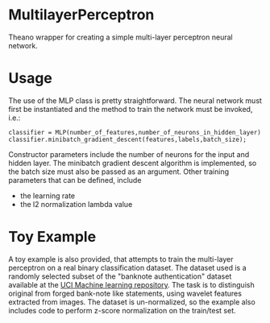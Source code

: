# MultilayerPerceptron
Theano wrapper for creating a simple multi-layer perceptron neural network.

# Usage

The use of the MLP class is pretty straightforward. The neural network must first be instantiated  and the method to train the network must be invoked, i.e.: 

```
classifier = MLP(number_of_features,number_of_neurons_in_hidden_layer)
classifier.minibatch_gradient_descent(features,labels,batch_size);

```
Constructor parameters include the number of neurons for the input and hidden layer. The minibatch gradient descent algorithm is implemented, so the batch size must also be passed as an argument. Other training parameters that can be defined, include
  - the learning rate
  - the l2 normalization lambda value

# Toy Example

A toy example is also provided, that attempts to train the multi-layer perceptron on a real binary classification dataset. The dataset used is a randomly selected subset of the "banknote authentication" dataset available at the [UCI Machine learning repository](https://archive.ics.uci.edu/ml/datasets/banknote+authentication). The task is to distinguish original from forged bank-note like statements, using wavelet features extracted from images. The dataset is un-normalized, so the example also includes code to perform z-score normalization on the train/test set. 



